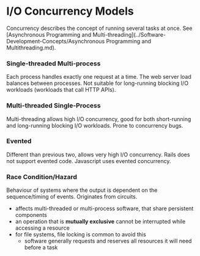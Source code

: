 # I/O Concurrency Models
Concurrency describes the concept of running several tasks at once. See [Asynchronous Programming and Multi-threading](../Software-Development-Concepts/Asynchronous Programming and Multithreading.md).
### Single-threaded Multi-process
Each process handles exactly one request at a time. The web server load balances between processes. Not suitable for long-running blocking I/O workloads (workloads that call HTTP APIs).

### Multi-threaded Single-Process
Multi-threading allows high I/O concurrency, good for both short-running and long-running blocking I/O workloads. Prone to concurrency bugs.

### Evented
Different than previous two, allows very high I/O concurrency. Rails does not support evented code. Javascript uses evented concurrency.


### Race Condition/Hazard
Behaviour of systems where the output is dependent on the sequence/timing of events. Originates from circuits.
- affects multi-threaded or multi-process software, that share persistent components
- an operation that is **mutually exclusive** cannot be interrupted while accessing a resource
- for file systems, file locking is common to avoid this
  - software generally requests and reserves all resources it will need before a task
